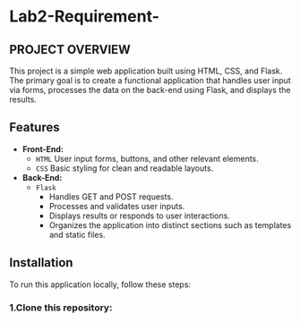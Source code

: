 # Lab2-Requirement-
## PROJECT OVERVIEW
This project is a simple web application built using HTML, CSS, and Flask. The primary goal is to create a functional application that handles user input via forms, processes the data on the back-end using Flask, and displays the results.

## Features
- **Front-End:**
  - `HTML` User input forms, buttons, and other relevant elements.
  - `CSS` Basic styling for clean and readable layouts.
- **Back-End:**
  - `Flask`
      - Handles GET and POST requests.
      - Processes and validates user inputs.
      - Displays results or responds to user interactions.
      - Organizes the application into distinct sections such as templates and static files.

## Installation
To run this application locally, follow these steps:
  ### 1.Clone this repository:


